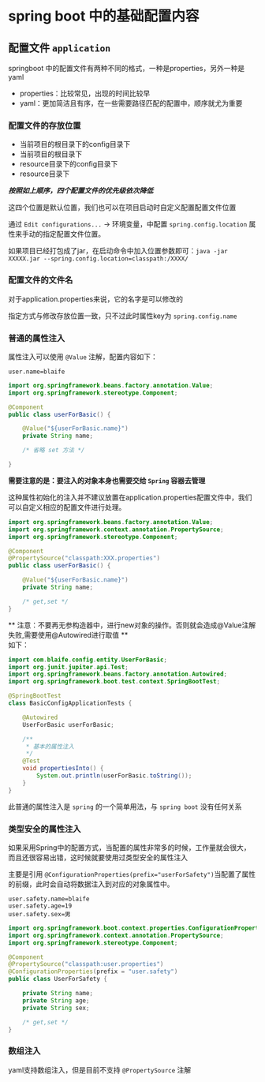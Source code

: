 # spring boot 中的基础配置内容

## 配置文件 `application`

springboot 中的配置文件有两种不同的格式，一种是properties，另外一种是yaml

- properties：比较常见，出现的时间比较早
- yaml：更加简洁且有序，在一些需要路径匹配的配置中，顺序就尤为重要

### 配置文件的存放位置

- 当前项目的根目录下的config目录下
- 当前项目的根目录下
- resource目录下的config目录下
- resource目录下

***按照如上顺序，四个配置文件的优先级依次降低***

这四个位置是默认位置，我们也可以在项目启动时自定义配置配置文件位置

通过 `Edit configurations...` -> 环境变量，中配置 `spring.config.location` 属性来手动的指定配置文件位置。

如果项目已经打包成了jar，在启动命令中加入位置参数即可：`java -jar XXXXX.jar --spring.config.location=classpath:/XXXX/`

### 配置文件的文件名

对于application.properties来说，它的名字是可以修改的

指定方式与修改存放位置一致，只不过此时属性key为 `spring.config.name`

### 普通的属性注入

属性注入可以使用 `@Value` 注解，配置内容如下：

```properties
user.name=blaife
```
```java
import org.springframework.beans.factory.annotation.Value;
import org.springframework.stereotype.Component;

@Component
public class userForBasic() {

    @Value("${userForBasic.name}")
    private String name;

    /* 省略 set 方法 */

}
```
**需要注意的是：要注入的对象本身也需要交给 `Spring` 容器去管理**

这种属性初始化的注入并不建议放置在application.properties配置文件中，我们可以自定义相应的配置文件进行处理。
```java
import org.springframework.beans.factory.annotation.Value;
import org.springframework.context.annotation.PropertySource;
import org.springframework.stereotype.Component;

@Component
@PropertySource("classpath:XXX.properties")
public class userForBasic() {

    @Value("${userForBasic.name}")
    private String name;

    /* get,set */
}
```

** 注意：不要再无参构造器中，进行new对象的操作。否则就会造成@Value注解失败,需要使用@Autowired进行取值 **  
如下：
```java
import com.blaife.config.entity.UserForBasic;
import org.junit.jupiter.api.Test;
import org.springframework.beans.factory.annotation.Autowired;
import org.springframework.boot.test.context.SpringBootTest;

@SpringBootTest
class BasicConfigApplicationTests {

    @Autowired
    UserForBasic userForBasic;

    /**
     * 基本的属性注入
     */
    @Test
    void propertiesInto() {
        System.out.println(userForBasic.toString());
    }
}

```

此普通的属性注入是 `spring` 的一个简单用法，与 `spring boot` 没有任何关系

### 类型安全的属性注入

如果采用Spring中的配置方式，当配置的属性非常多的时候，工作量就会很大，而且还很容易出错，这时候就要使用过类型安全的属性注入

主要是引用 `@ConfigurationProperties(prefix="userForSafety")`当配置了属性的前缀，此时会自动将数据注入到对应的对象属性中。

```properties
user.safety.name=blaife
user.safety.age=19
user.safety.sex=男
```
```java
import org.springframework.boot.context.properties.ConfigurationProperties;
import org.springframework.context.annotation.PropertySource;
import org.springframework.stereotype.Component;

@Component
@PropertySource("classpath:user.properties")
@ConfigurationProperties(prefix = "user.safety")
public class UserForSafety {

    private String name;
    private String age;
    private String sex;

    /* get,set */
}
```

### 数组注入

yaml支持数组注入，但是目前不支持 `@PropertySource` 注解

